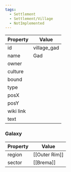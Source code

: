 ```yaml
---
tags:
  - Settlement
  - Settlement/Village
  - NotImplemented
---
```


| Property  | Value       |
| --------- | ----------- |
| id        | village_gad |
| name      | Gad         |
| owner     |             |
| culture   |             |
| bound     |             |
| type      |             |
| posX      |             |
| posY      |             |
| wiki link |             |
| text      |             |

### Galaxy
| Property | Value         |
| -------- | ------------- |
| region   | [[Outer Rim]] |
| sector   | [[Brema]]     |
